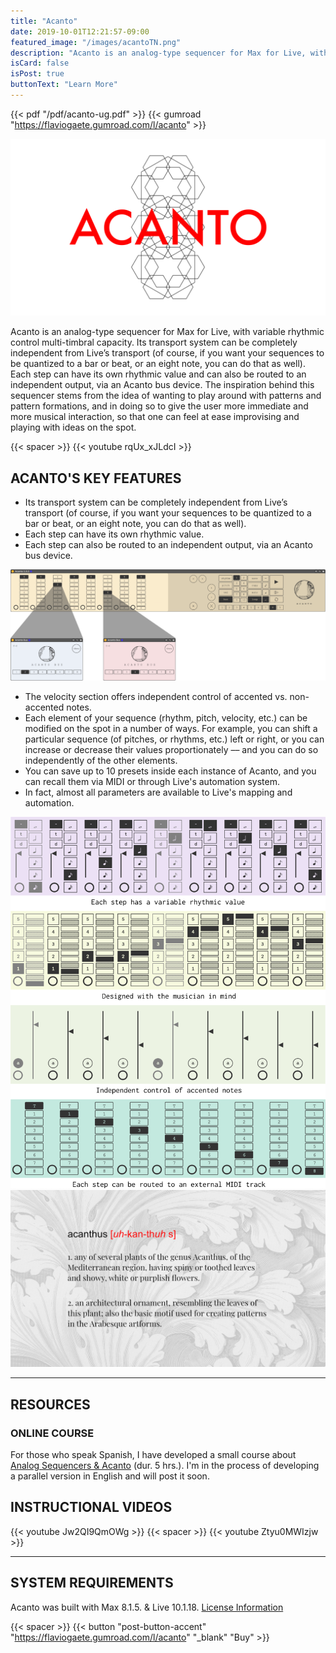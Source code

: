 ```yaml
---
title: "Acanto"
date: 2019-10-01T12:21:57-09:00
featured_image: "/images/acantoTN.png"
description: "Acanto is an analog-type sequencer for Max for Live, with variable rhythmic control multi-timbral capacity. Its transport system can be completely independent from Live’s transport (of course, if you want your sequences to be quantized to a bar or beat, or an eight note, you can do that as well). Each step can have its own rhythmic value and can also be routed to an independent output, via an Acanto bus device."
isCard: false
isPost: true
buttonText: "Learn More"
---
```


{{< pdf "/pdf/acanto-ug.pdf" >}}
{{< gumroad "https://flaviogaete.gumroad.com/l/acanto" >}}

![Acanto - A Max For Live device](acantoTN2.png)

Acanto is an analog-type sequencer for Max for Live, with variable rhythmic control multi-timbral capacity. Its transport system can be completely independent from Live’s transport (of course, if you want your sequences to be quantized to a bar or beat, or an eight note, you can do that as well). Each step can have its own rhythmic value and can also be routed to an independent output, via an Acanto bus device. The inspiration behind this sequencer stems from the idea of wanting to play around with patterns and pattern formations, and in doing so to give the user more immediate and more musical interaction, so that one can feel at ease improvising and playing with ideas on the spot.

{{< spacer >}}
{{< youtube rqUx_xJLdcI >}}

## ACANTO'S KEY FEATURES

- Its transport system can be completely independent from Live’s transport (of course, if you want your sequences to be quantized to a bar or beat, or an eight note, you can do that as well).
- Each step can have its own rhythmic value.
- Each step can also be routed to an independent output, via an Acanto bus device.

![Acanto - devices](acantoD01.png)

- The velocity section offers independent control of accented vs. non-accented notes.
- Each element of your sequence (rhythm, pitch, velocity, etc.) can be modified on the spot in a number of ways. For example, you can shift a particular sequence (of pitches, or rhythms, etc.) left or right, or you can increase or decrease their values proportionately –– and you can do so independently of the other elements.
- You can save up to 10 presets inside each instance of Acanto, and you can recall them via MIDI or through Live's automation system.
- In fact, almost all parameters are available to Live's mapping and automation.

![Acanto - panels](acantoD02.png)
![Acanthus - definition](acantoD03.png)

---

## RESOURCES

### ONLINE COURSE

For those who speak Spanish, I have developed a small course about [Analog Sequencers & Acanto](https://flaviogaete.gumroad.com/l/curso-secuenciadores) (dur. 5 hrs.). I'm in the process of developing a parallel version in English and will post it soon.

## INSTRUCTIONAL VIDEOS

{{< youtube Jw2QI9QmOWg >}}
{{< spacer >}}
{{< youtube Ztyu0MWIzjw >}}

---

## SYSTEM REQUIREMENTS
Acanto was built with Max 8.1.5. & Live 10.1.18.
[License Information](/license)

{{< spacer >}}
{{< button "post-button-accent" "https://flaviogaete.gumroad.com/l/acanto" "_blank" "Buy" >}}
